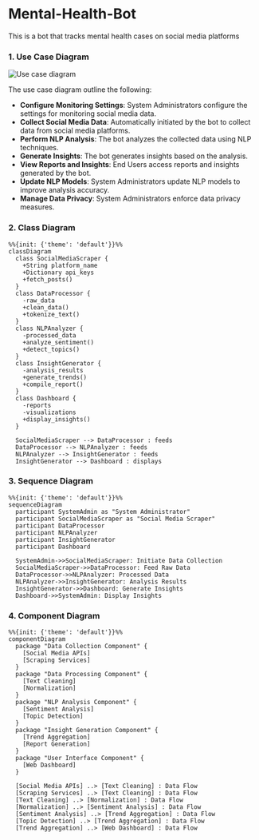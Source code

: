 # Mental-Health-Bot
This is a bot that tracks mental health cases on social media platforms



### 1. Use Case Diagram

![Use case diagram](https://github.com/mbuthi/Mental-Health-Bot/blob/main/UML-sys%20design/use-case-diagram-mental-health-bot.png)


The use case diagram outline the following:
- **Configure Monitoring Settings**: System Administrators configure the settings for monitoring social media data.
- **Collect Social Media Data**: Automatically initiated by the bot to collect data from social media platforms.
- **Perform NLP Analysis**: The bot analyzes the collected data using NLP techniques.
- **Generate Insights**: The bot generates insights based on the analysis.
- **View Reports and Insights**: End Users access reports and insights generated by the bot.
- **Update NLP Models**: System Administrators update NLP models to improve analysis accuracy.
- **Manage Data Privacy**: System Administrators enforce data privacy measures.

### 2. Class Diagram

```mermaid
%%{init: {'theme': 'default'}}%%
classDiagram
  class SocialMediaScraper {
    +String platform_name
    +Dictionary api_keys
    +fetch_posts()
  }
  class DataProcessor {
    -raw_data
    +clean_data()
    +tokenize_text()
  }
  class NLPAnalyzer {
    -processed_data
    +analyze_sentiment()
    +detect_topics()
  }
  class InsightGenerator {
    -analysis_results
    +generate_trends()
    +compile_report()
  }
  class Dashboard {
    -reports
    -visualizations
    +display_insights()
  }

  SocialMediaScraper --> DataProcessor : feeds
  DataProcessor --> NLPAnalyzer : feeds
  NLPAnalyzer --> InsightGenerator : feeds
  InsightGenerator --> Dashboard : displays
```

### 3. Sequence Diagram

```mermaid
%%{init: {'theme': 'default'}}%%
sequenceDiagram
  participant SystemAdmin as "System Administrator"
  participant SocialMediaScraper as "Social Media Scraper"
  participant DataProcessor
  participant NLPAnalyzer
  participant InsightGenerator
  participant Dashboard

  SystemAdmin->>SocialMediaScraper: Initiate Data Collection
  SocialMediaScraper->>DataProcessor: Feed Raw Data
  DataProcessor->>NLPAnalyzer: Processed Data
  NLPAnalyzer->>InsightGenerator: Analysis Results
  InsightGenerator->>Dashboard: Generate Insights
  Dashboard->>SystemAdmin: Display Insights
```

### 4. Component Diagram

```mermaid
%%{init: {'theme': 'default'}}%%
componentDiagram
  package "Data Collection Component" {
    [Social Media APIs]
    [Scraping Services]
  }
  package "Data Processing Component" {
    [Text Cleaning]
    [Normalization]
  }
  package "NLP Analysis Component" {
    [Sentiment Analysis]
    [Topic Detection]
  }
  package "Insight Generation Component" {
    [Trend Aggregation]
    [Report Generation]
  }
  package "User Interface Component" {
    [Web Dashboard]
  }

  [Social Media APIs] ..> [Text Cleaning] : Data Flow
  [Scraping Services] ..> [Text Cleaning] : Data Flow
  [Text Cleaning] ..> [Normalization] : Data Flow
  [Normalization] ..> [Sentiment Analysis] : Data Flow
  [Sentiment Analysis] ..> [Trend Aggregation] : Data Flow
  [Topic Detection] ..> [Trend Aggregation] : Data Flow
  [Trend Aggregation] ..> [Web Dashboard] : Data Flow
```
